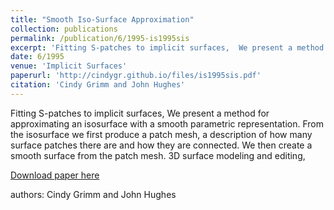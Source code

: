 ```yaml
---
title: "Smooth Iso-Surface Approximation"
collection: publications
permalink: /publication/6/1995-is1995sis
excerpt: 'Fitting S-patches to implicit surfaces,  We present a method for approximating an isosurface with a smooth parametric representation. From the isosurface we first produce a patch mesh,  a description of how many surface patches there are and how they are connected. We then create a smooth surface from the patch mesh.  3D surface modeling and editing, '
date: 6/1995
venue: 'Implicit Surfaces'
paperurl: 'http://cindygr.github.io/files/is1995sis.pdf'
citation: 'Cindy Grimm and John Hughes'
---
```

Fitting S-patches to implicit surfaces,  We present a method for approximating an isosurface with a smooth parametric representation. From the isosurface we first produce a patch mesh,  a description of how many surface patches there are and how they are connected. We then create a smooth surface from the patch mesh.  3D surface modeling and editing, 

[Download paper here](http://cindygr.github.io/files/is1995sis.pdf)

authors: Cindy Grimm and John Hughes